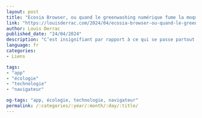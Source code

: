 ```yaml
---
layout: post
title: "Ecosia Browser, ou quand le greenwashing numérique fume la moquette tout en plantant des arbres"
link: "https://louisderrac.com/2024/04/ecosia-browser-ou-quand-le-greenwashing-numerique-fume-la-moquette-tout-en-plantant-des-arbres"
author: Louis Derrac
published_date: "24/04/2024"
description: "C’est insignifiant par rapport à ce qui se passe partout dans le monde. Mais tant pis, ce sera ma catharsis du jour. Et surtout, voilà l’illustration XXL du « numérique responsable » et du technosolutionnisme que je combats (à ce sujet, lire mon article : numérique responsable, critique d’un oxymore). Voici donc mon rapide débunkage de l’article de promotion du nouveau navigateur proposé par Ecosia. Vous le trouverez à cette adresse."
language: fr
categories:
- Liens

tags:
- "app"
- "écologie"
- "technologie"
- "navigateur"

og-tags: "app, écologie, technologie, navigateur"
permalink: /:categories/:year/:month/:day/:title/
---
```

